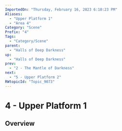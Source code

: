 ```yaml
---
ImportedOn: "Thursday, February 16, 2023 6:10:23 PM"
Aliases:
  - "Upper Platform 1"
  - "Area 4"
Category: "Scene"
Prefix: "4"
Tags:
  - "Category/Scene"
parent:
  - "Halls of Deep Darkness"
up:
  - "Halls of Deep Darkness"
prev:
  - "2 - The Mantle of Darkness"
next:
  - "5 - Upper Platform 2"
RWtopicId: "Topic_9073"
---
```

# 4 - Upper Platform 1
## Overview
